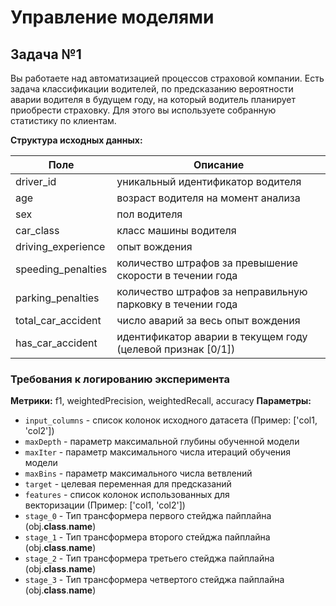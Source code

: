 # Управление моделями

## Задача №1

Вы работаете над автоматизацией процессов страховой компании. Есть задача классификации водителей, по предсказанию вероятности аварии водителя в будущем году, на который водитель планирует приобрести страховку. Для этого вы используете собранную статистику по клиентам.

**Структура исходных данных:**

| **Поле**           | **Описание**                                                |
| ------------------ | ----------------------------------------------------------- |
| driver_id          | уникальный идентификатор водителя                           |
| age                | возраст водителя на момент анализа                          |
| sex                | пол водителя                                                |
| car_class          | класс машины водителя                                       |
| driving_experience | опыт вождения                                               |
| speeding_penalties | количество штрафов за превышение скорости в течении года    |
| parking_penalties  | количество штрафов за неправильную парковку в течении года  |
| total_car_accident | число аварий за весь опыт вождения                          |
| has_car_accident   | идентификатор аварии в текущем году (целевой признак [0/1]) |

### Требования к логированию эксперимента

**Метрики:** f1, weightedPrecision, weightedRecall, accuracy
**Параметры:** 
- `input_columns` - список колонок исходного датасета (Пример: ['col1, 'col2'])
- `maxDepth` - параметр максимальной глубины обученной модели
- `maxIter` - параметр максимального числа итераций обучения модели
- `maxBins` - параметр максимального числа ветвлений
- `target` - целевая переменная для предсказаний
- `features` - список колонок использованных для векторизации (Пример: ['col1, 'col2'])
- `stage_0` - Тип трансформера первого стейджа пайплайна (obj.__class__.__name__)
- `stage_1` - Тип трансформера второго стейджа пайплайна (obj.__class__.__name__)
- `stage_2` - Тип трансформера третьего стейджа пайплайна (obj.__class__.__name__)
- `stage_3` - Тип трансформера четвертого стейджа пайплайна (obj.__class__.__name__)
